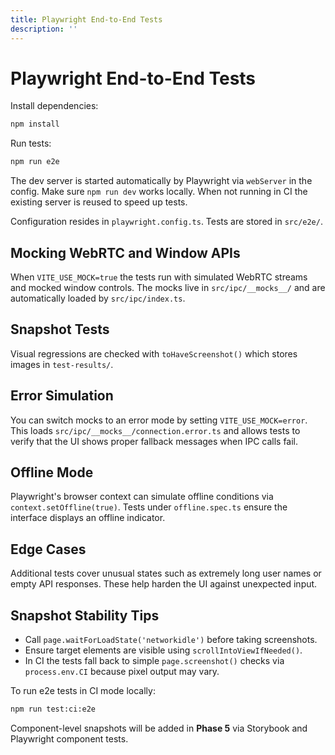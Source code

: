 ```yaml
---
title: Playwright End-to-End Tests
description: ''
---
```

# Playwright End-to-End Tests

Install dependencies:
```bash
npm install
```

Run tests:
```bash
npm run e2e
```

The dev server is started automatically by Playwright via `webServer` in the
config. Make sure `npm run dev` works locally. When not running in CI the
existing server is reused to speed up tests.

Configuration resides in `playwright.config.ts`. Tests are stored in `src/e2e/`.


## Mocking WebRTC and Window APIs

When `VITE_USE_MOCK=true` the tests run with simulated WebRTC streams and mocked window controls. The mocks live in `src/ipc/__mocks__/` and are automatically loaded by `src/ipc/index.ts`.

## Snapshot Tests

Visual regressions are checked with `toHaveScreenshot()` which stores images in
`test-results/`.

## Error Simulation

You can switch mocks to an error mode by setting `VITE_USE_MOCK=error`. This
loads `src/ipc/__mocks__/connection.error.ts` and allows tests to verify that
the UI shows proper fallback messages when IPC calls fail.

## Offline Mode

Playwright's browser context can simulate offline conditions via
`context.setOffline(true)`. Tests under `offline.spec.ts` ensure the interface
displays an offline indicator.

## Edge Cases

Additional tests cover unusual states such as extremely long user names or
empty API responses. These help harden the UI against unexpected input.

## Snapshot Stability Tips

- Call `page.waitForLoadState('networkidle')` before taking screenshots.
- Ensure target elements are visible using `scrollIntoViewIfNeeded()`.
- In CI the tests fall back to simple `page.screenshot()` checks via
  `process.env.CI` because pixel output may vary.

To run e2e tests in CI mode locally:

```bash
npm run test:ci:e2e
```

Component-level snapshots will be added in **Phase 5** via Storybook and
Playwright component tests.